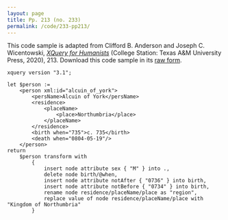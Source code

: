 ```yaml
---
layout: page
title: Pp. 213 (no. 233)
permalink: /code/233-pp213/
---
```


This code sample is adapted from Clifford B. Anderson and Joseph C. Wicentowski, 
[_XQuery for Humanists_](/) (College Station: Texas A&M University Press, 2020), 213. 
Download this code sample in its [raw form](/code/233-pp213/233-pp213.xq).

```xquery
xquery version "3.1";

let $person :=
    <person xml:id="alcuin_of_york">
        <persName>Alcuin of York</persName>
        <residence>
            <placeName>
                <place>Northumbria</place>
            </placeName>
        </residence>
        <birth when="735">c. 735</birth>
        <death when="0804-05-19"/>
    </person>
return
    $person transform with
        {
            insert node attribute sex { "M" } into .,
            delete node birth/@when,
            insert node attribute notAfter { "0736" } into birth,
            insert node attribute notBefore { "0734" } into birth,
            rename node residence/placeName/place as "region",
            replace value of node residence/placeName/place with "Kingdom of Northumbria"
        }
```  
